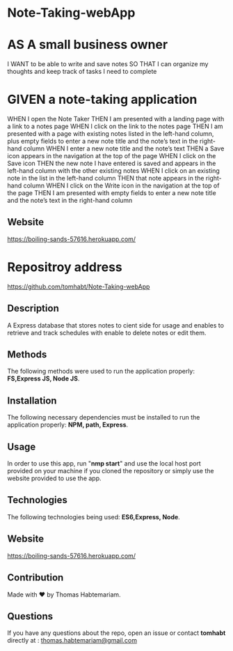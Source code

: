 # Note-Taking-webApp

# AS A small business owner
I WANT to be able to write and save notes
SO THAT I can organize my thoughts and keep track of tasks I need to complete

# GIVEN a note-taking application
WHEN I open the Note Taker
THEN I am presented with a landing page with a link to a notes page
WHEN I click on the link to the notes page
THEN I am presented with a page with existing notes listed in the left-hand column, plus empty fields to enter a new note title and the note’s text in the right-hand column
WHEN I enter a new note title and the note’s text
THEN a Save icon appears in the navigation at the top of the page
WHEN I click on the Save icon
THEN the new note I have entered is saved and appears in the left-hand column with the other existing notes
WHEN I click on an existing note in the list in the left-hand column
THEN that note appears in the right-hand column
WHEN I click on the Write icon in the navigation at the top of the page
THEN I am presented with empty fields to enter a new note title and the note’s text in the right-hand column

## Website
  https://boiling-sands-57616.herokuapp.com/

# Repositroy address
  https://github.com/tomhabt/Note-Taking-webApp

  ## Description
  A Express database that stores notes to cient side for usage and enables to retrieve and track schedules with enable to delete notes or edit them.
  
  ## Methods
  The following methods were used to run the application properly: **FS,Express JS, Node JS**.
   
  ## Installation
  The following necessary dependencies must be installed to run the application properly: **NPM, path, Express**.

  ## Usage
  In order to use this app, run "**nmp start**" and use the local host port provided on your machine if you cloned the repository or simply use the website provided to use the app.
   
  
  ## Technologies 
  The following technologies being used: **ES6,Express, Node**.

  ## Website
  https://boiling-sands-57616.herokuapp.com/

  ## Contribution
  Made with ❤️ by Thomas Habtemariam.
  
  ## Questions
  If you have any questions about the repo, open an issue or contact **tomhabt** directly at : thomas.habtemariam@gmail.com